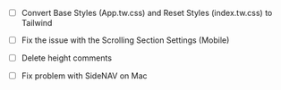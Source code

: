 

- [ ] Convert Base Styles (App.tw.css) and Reset Styles (index.tw.css) to Tailwind
- [ ] Fix the issue with the Scrolling Section Settings (Mobile)

- [ ] Delete height comments
- [ ] Fix problem with SideNAV on Mac